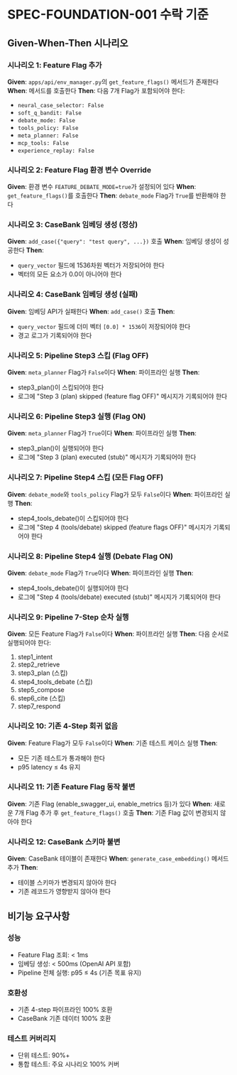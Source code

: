 # SPEC-FOUNDATION-001 수락 기준

## Given-When-Then 시나리오

### 시나리오 1: Feature Flag 추가

**Given**: `apps/api/env_manager.py`의 `get_feature_flags()` 메서드가 존재한다
**When**: 메서드를 호출한다
**Then**: 다음 7개 Flag가 포함되어야 한다:
- `neural_case_selector: False`
- `soft_q_bandit: False`
- `debate_mode: False`
- `tools_policy: False`
- `meta_planner: False`
- `mcp_tools: False`
- `experience_replay: False`

### 시나리오 2: Feature Flag 환경 변수 Override

**Given**: 환경 변수 `FEATURE_DEBATE_MODE=true`가 설정되어 있다
**When**: `get_feature_flags()`를 호출한다
**Then**: `debate_mode` Flag가 `True`를 반환해야 한다

### 시나리오 3: CaseBank 임베딩 생성 (정상)

**Given**: `add_case({"query": "test query", ...})` 호출
**When**: 임베딩 생성이 성공한다
**Then**:
- `query_vector` 필드에 1536차원 벡터가 저장되어야 한다
- 벡터의 모든 요소가 0.0이 아니어야 한다

### 시나리오 4: CaseBank 임베딩 생성 (실패)

**Given**: 임베딩 API가 실패한다
**When**: `add_case()` 호출
**Then**:
- `query_vector` 필드에 더미 벡터 `[0.0] * 1536`이 저장되어야 한다
- 경고 로그가 기록되어야 한다

### 시나리오 5: Pipeline Step3 스킵 (Flag OFF)

**Given**: `meta_planner` Flag가 `False`이다
**When**: 파이프라인 실행
**Then**:
- step3_plan()이 스킵되어야 한다
- 로그에 "Step 3 (plan) skipped (feature flag OFF)" 메시지가 기록되어야 한다

### 시나리오 6: Pipeline Step3 실행 (Flag ON)

**Given**: `meta_planner` Flag가 `True`이다
**When**: 파이프라인 실행
**Then**:
- step3_plan()이 실행되어야 한다
- 로그에 "Step 3 (plan) executed (stub)" 메시지가 기록되어야 한다

### 시나리오 7: Pipeline Step4 스킵 (모든 Flag OFF)

**Given**: `debate_mode`와 `tools_policy` Flag가 모두 `False`이다
**When**: 파이프라인 실행
**Then**:
- step4_tools_debate()이 스킵되어야 한다
- 로그에 "Step 4 (tools/debate) skipped (feature flags OFF)" 메시지가 기록되어야 한다

### 시나리오 8: Pipeline Step4 실행 (Debate Flag ON)

**Given**: `debate_mode` Flag가 `True`이다
**When**: 파이프라인 실행
**Then**:
- step4_tools_debate()이 실행되어야 한다
- 로그에 "Step 4 (tools/debate) executed (stub)" 메시지가 기록되어야 한다

### 시나리오 9: Pipeline 7-Step 순차 실행

**Given**: 모든 Feature Flag가 `False`이다
**When**: 파이프라인 실행
**Then**: 다음 순서로 실행되어야 한다:
1. step1_intent
2. step2_retrieve
3. step3_plan (스킵)
4. step4_tools_debate (스킵)
5. step5_compose
6. step6_cite (스킵)
7. step7_respond

### 시나리오 10: 기존 4-Step 회귀 없음

**Given**: Feature Flag가 모두 `False`이다
**When**: 기존 테스트 케이스 실행
**Then**:
- 모든 기존 테스트가 통과해야 한다
- p95 latency ≤ 4s 유지

### 시나리오 11: 기존 Feature Flag 동작 불변

**Given**: 기존 Flag (enable_swagger_ui, enable_metrics 등)가 있다
**When**: 새로운 7개 Flag 추가 후 `get_feature_flags()` 호출
**Then**: 기존 Flag 값이 변경되지 않아야 한다

### 시나리오 12: CaseBank 스키마 불변

**Given**: CaseBank 테이블이 존재한다
**When**: `generate_case_embedding()` 메서드 추가
**Then**:
- 테이블 스키마가 변경되지 않아야 한다
- 기존 레코드가 영향받지 않아야 한다

## 비기능 요구사항

### 성능
- Feature Flag 조회: < 1ms
- 임베딩 생성: < 500ms (OpenAI API 포함)
- Pipeline 전체 실행: p95 ≤ 4s (기존 목표 유지)

### 호환성
- 기존 4-step 파이프라인 100% 호환
- CaseBank 기존 데이터 100% 호환

### 테스트 커버리지
- 단위 테스트: 90%+
- 통합 테스트: 주요 시나리오 100% 커버
